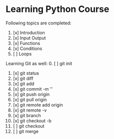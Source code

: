 # Learning Python Course

Following topics are completed:
1. [x] Introduction
2. [x] Input Output
3. [x] Functions
4. [x] Conditions
5. [ ] Loops


Learning Git as well:
0. [ ] git init
1. [x] git status
2. [x] git diff
3. [x] git add
4. [x] git commit -m '<some message>'
5. [x] git push origin <branch name>
6. [x] git pull origin <branch name>
7. [x] git remote add origin <url>
8. [x] git remote -v
9. [x] git branch
10. [x] git checkout -b <new branch name>
11. [ ] git checkout <branch name>
12. [ ] git merge <branch name>
